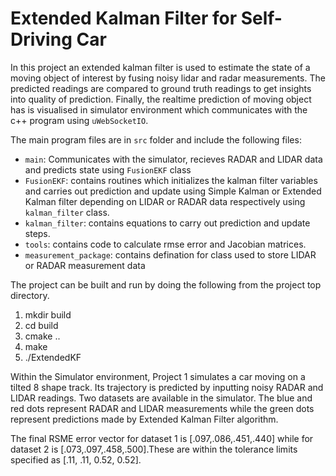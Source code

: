 # Extended Kalman Filter for Self-Driving Car

In this project an extended kalman filter is used to estimate the state of a moving object of interest by fusing noisy lidar and radar measurements. The predicted readings are compared to ground truth readings to get insights into quality of prediction. Finally, the realtime prediction of moving object has is visualised in simulator environment which communicates with the c++ program using ``uWebSocketIO``.

The main program files are in ``src`` folder and include the following files:
* ``main``: Communicates with the simulator, recieves RADAR and LIDAR data and predicts state using ``FusionEKF`` class
* ``FusionEKF``: contains routines which initializes the kalman filter variables and carries out prediction and update using Simple Kalman or Extended Kalman filter depending on LIDAR or RADAR data respectively using ``kalman_filter`` class.
* ``kalman_filter``: contains equations to carry out prediction and update steps.
* ``tools``: contains code to calculate rmse error and Jacobian matrices.
* ``measurement_package``: contains defination for class used to store LIDAR or RADAR measurement data


The project can be built and run by doing the following from the project top directory.

1. mkdir build
2. cd build
3. cmake ..
4. make
5. ./ExtendedKF

Within the Simulator environment, Project 1 simulates a car moving on a tilted 8 shape track. Its trajectory is predicted by inputting noisy RADAR and LIDAR readings. Two datasets are available in the simulator. The blue and red dots represent RADAR and LIDAR measurements while the green dots represent predictions made by Extended Kalman Filter algorithm.

The final RSME error vector for dataset 1 is [.097,.086,.451,.440] while for dataset 2 is [.073,.097,.458,.500].These are within the tolerance limits specified as [.11, .11, 0.52, 0.52].

